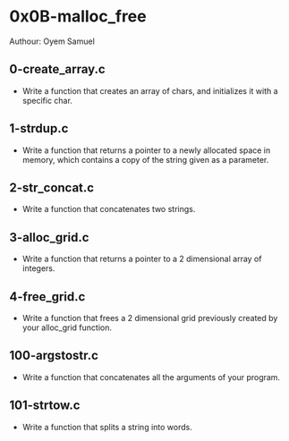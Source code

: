 # 0x0B-malloc_free
Authour: Oyem Samuel

## 0-create_array.c
- Write a function that creates an array of chars, and initializes it with a specific char.
## 1-strdup.c
- Write a function that returns a pointer to a newly allocated space in memory, which contains a copy of the string given as a parameter.
## 2-str_concat.c
- Write a function that concatenates two strings.
## 3-alloc_grid.c
- Write a function that returns a pointer to a 2 dimensional array of integers.
## 4-free_grid.c
- Write a function that frees a 2 dimensional grid previously created by your alloc_grid function.
## 100-argstostr.c
- Write a function that concatenates all the arguments of your program.
## 101-strtow.c
- Write a function that splits a string into words.
